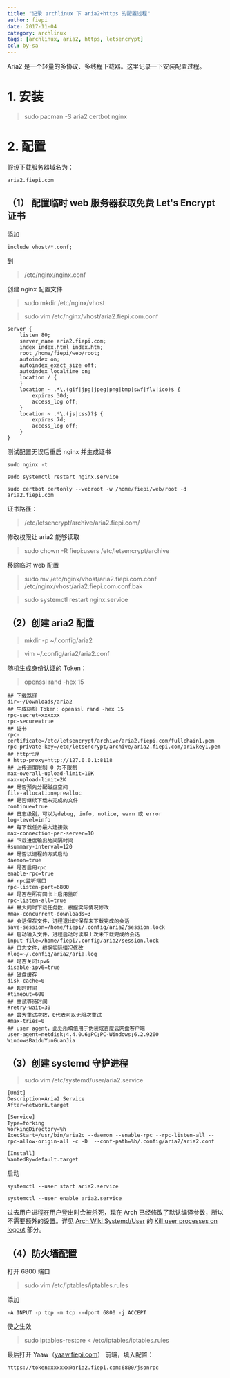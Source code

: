 ```yaml
---
title: "记录 archlinux 下 aria2+https 的配置过程"
author: fiepi
date: 2017-11-04
category: archlinux
tags: [archlinux, aria2, https, letsencrypt]
ccl: by-sa
---
```


Aria2 是一个轻量的多协议、多线程下载器。这里记录一下安装配置过程。

<!-- more -->

# 1. 安装 

>sudo pacman -S aria2 certbot nginx

# 2. 配置

假设下载服务器域名为：

```
aria2.fiepi.com
```

## （1） 配置临时 web 服务器获取免费 Let's Encrypt 证书

添加

```
include vhost/*.conf;
```

到

>/etc/nginx/nginx.conf

创建 nginx 配置文件

>sudo mkdir /etc/nginx/vhost

>sudo vim /etc/nginx/vhost/aria2.fiepi.com.conf

```
server {
    listen 80;
    server_name aria2.fiepi.com;
    index index.html index.htm;
    root /home/fiepi/web/root;
    autoindex on;
    autoindex_exact_size off;
    autoindex_localtime on;
    location / {
    }
    location ~ .*\.(gif|jpg|jpeg|png|bmp|swf|flv|ico)$ {
        expires 30d;
        access_log off;
    }
    location ~ .*\.(js|css)?$ {
        expires 7d;
        access_log off;
    }
}
```

测试配置无误后重启 nginx 并生成证书

```
sudo nginx -t

sudo systemctl restart nginx.service

sudo certbot certonly --webroot -w /home/fiepi/web/root -d aria2.fiepi.com

```
证书路径：

>/etc/letsencrypt/archive/aria2.fiepi.com/

 修改权限让 aria2 能够读取

>sudo chown -R fiepi:users /etc/letsencrypt/archive

移除临时 web 配置

>sudo mv /etc/nginx/vhost/aria2.fiepi.com.conf /etc/nginx/vhost/aria2.fiepi.com.conf.bak

>sudo systemctl restart nginx.service

## （2）创建 aria2 配置

>mkdir -p ~/.config/aria2

>vim ~/.config/aria2/aria2.conf

随机生成身份认证的 Token：

>openssl rand -hex 15

```
## 下载路径
dir=~/Downloads/aria2
## 生成随机 Token: openssl rand -hex 15
rpc-secret=xxxxxx
rpc-secure=true
## 证书
rpc-certificate=/etc/letsencrypt/archive/aria2.fiepi.com/fullchain1.pem
rpc-private-key=/etc/letsencrypt/archive/aria2.fiepi.com/privkey1.pem
## http代理
# http-proxy=http://127.0.0.1:8118
## 上传速度限制 0 为不限制
max-overall-upload-limit=10K
max-upload-limit=2K
## 是否预先分配磁盘空间
file-allocation=prealloc
## 是否继续下载未完成的文件
continue=true
## 日志级别，可以为debug, info, notice, warn 或 error
log-level=info
## 每下载任务最大连接数
max-connection-per-server=10
## 下载进度输出的间隔时间
#summary-interval=120
## 是否以进程的方式启动
daemon=true
## 是否启用rpc
enable-rpc=true
## rpc监听端口
rpc-listen-port=6800
## 是否在所有网卡上启用监听
rpc-listen-all=true
## 最大同时下载任务数，根据实际情况修改
#max-concurrent-downloads=3
## 会话保存文件，进程退出时保存未下载完成的会话
save-session=/home/fiepi/.config/aria2/session.lock
## 启动输入文件，进程启动时读取上次未下载完成的会话
input-file=/home/fiepi/.config/aria2/session.lock
## 日志文件，根据实际情况修改
#log=~/.config/aria2/aria.log
## 是否关闭ipv6
disable-ipv6=true
## 磁盘缓存
disk-cache=0
## 超时时间
#timeout=600
## 重试等待时间
#retry-wait=30
## 最大重试次数，0代表可以无限次重试
#max-tries=0
## user agent，此处所填值用于伪装成百度云网盘客户端
user-agent=netdisk;4.4.0.6;PC;PC-Windows;6.2.9200 WindowsBaiduYunGuanJia
```

## （3）创建 systemd 守护进程

>sudo vim /etc/systemd/user/aria2.service

```
[Unit]
Description=Aria2 Service
After=network.target

[Service]
Type=forking
WorkingDirectory=%h
ExecStart=/usr/bin/aria2c --daemon --enable-rpc --rpc-listen-all --rpc-allow-origin-all -c -D  --conf-path=%h/.config/aria2/aria2.conf

[Install]
WantedBy=default.target
```
启动

```
systemctl --user start aria2.service

systemctl --user enable aria2.service
```

过去用户进程在用户登出时会被杀死，现在 Arch 已经修改了默认编译参数，所以不需要额外的设置。详见  [Arch Wiki Systemd/User](https://wiki.archlinux.org/index.php/Systemd/User) 的 [Kill user processes on logout](https://wiki.archlinux.org/index.php/Systemd/User#Kill_user_processes_on_logout) 部分。

## （4）防火墙配置

打开 6800 端口

>sudo vim /etc/iptables/iptables.rules

添加

```
-A INPUT -p tcp -m tcp --dport 6800 -j ACCEPT
```

使之生效

>sudo iptables-restore < /etc/iptables/iptables.rules

最后打开 Yaaw（[yaaw.fiepi.com](https://yaaw.fiepi.com)） 前端，填入配置：

````
https://token:xxxxxx@aria2.fiepi.com:6800/jsonrpc
````
